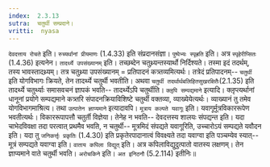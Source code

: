 ```yaml
---
index:  2.3.13
sutra:  चतुर्थी सम्प्रदाने।
vritti:  nyasa
---
```


`देवदत्ताय रोचते` इति। `रुच्यर्थानां प्रीयमाणः` (1.4.33) इति संप्रदानसंज्ञा। `पुष्पेभ्यः स्पृह्रति` इति। अत्र `स्पृहेरीप्सितः` (1.4.36) इत्यनेन।
`तादर्थ्ये उपसंख्यानम्` इति। तच्छब्देन चतुथ्र्यन्तस्यार्थो निर्दिश्यते। तस्मा इदं तदर्थम्, तस्य भावस्तादथ्र्यम्। तत्र चतुथ्र्या उपसंख्यानम् = प्रतिपादनं कत्र्तव्यमित्यर्थः। तत्रेदं प्रतिपादनम्-- `चतुर्थी` इति योगविभागः क्रियते, तेन तादर्थ्ये चतुर्थी भवतीति। अथवा `चतुर्थी तदर्थार्थबलिहितसुखरक्षितैः`(2.1.35) इति तादर्थ्ये चतुर्थ्याः समासवचनं ज्ञापकं भवति-- तादर्थ्येऽपि चतुर्थीति।
`क्लृपि सम्पद्यमाने` इत्यादि। क्लृप्त्यर्थानां धानूनां प्रयोगे सम्पद्यमाने कत्र्तरि संपादनक्रियाविशिष्टे चतुर्थी वक्तव्या, व्याख्येयेत्यर्थः। व्याख्यानं तु तमेव योगविभागमाश्रित्य। तथा `उत्पातेन ज्ञाप्यमाने` इत्यादावपि। `मूत्राय कल्पते यवागूः` इति। यवागूर्मूत्रविकाररूपेण भवतीत्यर्थः। विकाररूपापत्तौ चतुर्ती विज्ञेया। तेनेह न भवति-- देवदत्तस्य शालयः संपद्यन्त इति। यदा चाभेदविवक्षा तदा परत्वात् प्रथमैव भवति, न चतुर्थी-- मूत्रमिदं संपद्यते यवागूरिति, उच्चारोऽयं सम्पद्यते यवौदन इति। यदा तु `जनिकर्त्तृः प्रकृतिः` (1.4.30) इति प्रकृतेरपादानात्वं विवक्ष्यते तदा यवाग्वा इति पञ्चम्येव स्यात्-- मूत्रं सम्पद्यते यवाग्वा इति। 
`वाताय कपिला विद्युत्` इति। अत्र कपिलाविद्युदुत्पातो वातस्य लक्षणम्। तेन ज्ञाप्यमाने वाते चतुर्थी भवति। `अरोचकिने` इति। `अत इनिठनौ` (5.2.114) इतीनिः॥
